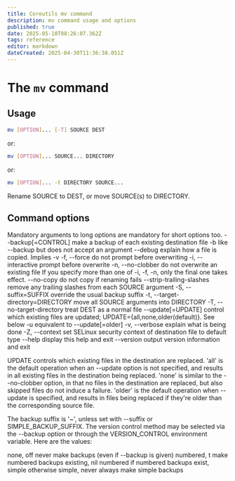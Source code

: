 ```yaml
---
title: Coreutils mv command
description: mv command usage and options
published: true
date: 2025-05-10T08:26:07.362Z
tags: reference
editor: markdown
dateCreated: 2025-04-30T11:36:38.051Z
---
```


# The `mv` command


## Usage

```bash
mv [OPTION]... [-T] SOURCE DEST
```

or:

```bash
mv [OPTION]... SOURCE... DIRECTORY
```

or:

```bash
mv [OPTION]... -t DIRECTORY SOURCE...
```
Rename SOURCE to DEST, or move SOURCE(s) to DIRECTORY.


## Command options

Mandatory arguments to long options are mandatory for short options too.
      --backup[=CONTROL]       make a backup of each existing destination file
  -b                           like --backup but does not accept an argument
      --debug                  explain how a file is copied.  Implies -v
  -f, --force                  do not prompt before overwriting
  -i, --interactive            prompt before overwrite
  -n, --no-clobber             do not overwrite an existing file
If you specify more than one of -i, -f, -n, only the final one takes effect.
      --no-copy                do not copy if renaming fails
      --strip-trailing-slashes  remove any trailing slashes from each SOURCE
                                 argument
  -S, --suffix=SUFFIX          override the usual backup suffix
  -t, --target-directory=DIRECTORY  move all SOURCE arguments into DIRECTORY
  -T, --no-target-directory    treat DEST as a normal file
  --update[=UPDATE]            control which existing files are updated;
                                 UPDATE={all,none,older(default)}.  See below
  -u                           equivalent to --update[=older]
  -v, --verbose                explain what is being done
  -Z, --context                set SELinux security context of destination
                                 file to default type
      --help        display this help and exit
      --version     output version information and exit

UPDATE controls which existing files in the destination are replaced.
'all' is the default operation when an --update option is not specified,
and results in all existing files in the destination being replaced.
'none' is similar to the --no-clobber option, in that no files in the
destination are replaced, but also skipped files do not induce a failure.
'older' is the default operation when --update is specified, and results
in files being replaced if they're older than the corresponding source file.

The backup suffix is '~', unless set with --suffix or SIMPLE_BACKUP_SUFFIX.
The version control method may be selected via the --backup option or through
the VERSION_CONTROL environment variable.  Here are the values:

  none, off       never make backups (even if --backup is given)
  numbered, t     make numbered backups
  existing, nil   numbered if numbered backups exist, simple otherwise
  simple, never   always make simple backups